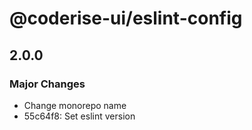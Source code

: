 # @coderise-ui/eslint-config

## 2.0.0

### Major Changes

- Change monorepo name
- 55c64f8: Set eslint version
